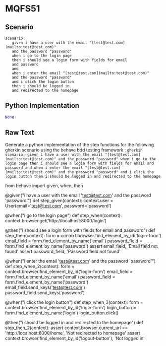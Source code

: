 # MQFS51
## Scenario
```gherkin
scenario: 
   given i have a user with the email "[test@test.com](mailto:test@test.com)" 
   and the password "password" 
   when i go to the login page 
   then i should see a login form with fields for email 
   and password 
   and 
   when i enter the email "[test@test.com](mailto:test@test.com)" 
   and the password "password" 
   and i click the login button 
   then i should be logged in 
   and redirected to the homepage
```


## Python Implementation
```python
None
```


## Raw Text
Generate a python implementation of the step functions for the following gherkin scenario using the behave bdd testing framework : ```gherkin scenario: given i have a user with the email "[test@test.com](mailto:test@test.com)" and the password "password" when i go to the login page then i should see a login form with fields for email and password and when i enter the email "[test@test.com](mailto:test@test.com)" and the password "password" and i click the login button then i should be logged in and redirected to the homepage ```



from behave import given, when, then

@given("i have a user with the email 'test@test.com' and the password 'password'")
def step_given(context):
    context.user = User(email='test@test.com', password='password')

@when("i go to the login page")
def step_when(context):
    context.browser.get('http://localhost:8000/login')

@then("i should see a login form with fields for email and password")
def step_then(context):
    form = context.browser.find_element_by_id('login-form')
    email_field = form.find_element_by_name('email')
    password_field = form.find_element_by_name('password')
    assert email_field, 'Email field not found'
    assert password_field, 'Password field not found'

@when("i enter the email 'test@test.com' and the password 'password'")
def step_when_2(context):
    form = context.browser.find_element_by_id('login-form')
    email_field = form.find_element_by_name('email')
    password_field = form.find_element_by_name('password')
    email_field.send_keys('test@test.com')
    password_field.send_keys('password')

@when("i click the login button")
def step_when_3(context):
    form = context.browser.find_element_by_id('login-form')
    login_button = form.find_element_by_name('login')
    login_button.click()

@then("i should be logged in and redirected to the homepage")
def step_then_2(context):
    assert context.browser.current_url == 'http://localhost:8000/home', 'Not redirected to homepage'
    assert context.browser.find_element_by_id('logout-button'), 'Not logged in'
